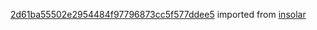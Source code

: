 [2d61ba55502e2954484f97796873cc5f577ddee5](https://github.com/insolar/insolar/commit/2d61ba55502e2954484f97796873cc5f577ddee5) imported from [insolar](https://github.com/insolar/insolar)
